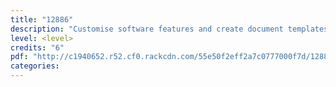 ```yaml
---
title: "12886"
description: "Customise software features and create document templates for generic text and information management"
level: <level>
credits: "6"
pdf: "http://c1940652.r52.cf0.rackcdn.com/55e50f2eff2a7c0777000f7d/12886.pdf"
categories:
---
```

